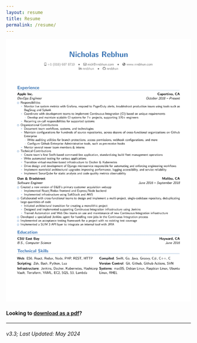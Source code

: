 ```yaml
---
layout: resume
title: Resume
permalink: /resume/
---
```


![res-v3.png](/assets/resume/res-v3.png)

#### Looking to [download as a pdf](/assets/resume/res-v3.pdf)?

---

###### v3.3; Last Updated: May 2024
